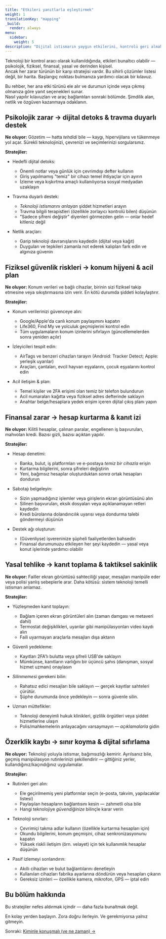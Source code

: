 ```yaml
---
title: "Etkileri yanıtlarla eşleştirmek"
weight: 1
translationKey: "mapping"
_build:
  render: always
menu:
  sidebar:
    weight: 5
description: "Dijital istismarın yaygın etkilerini, kontrolü geri almak için gerçekçi stratejilerle eşleştirin."
---
```


Teknoloji bir kontrol aracı olarak kullanıldığında, etkileri bunaltıcı olabilir — psikolojik, fiziksel, finansal, yasal ve derinden kişisel.  
Ancak her zarar türünün bir karşı stratejisi vardır. Bu sihirli çözümler listesi değil, bir harita. Başlangıç noktası bulmanıza yardımcı olacak bir kılavuz.

Bu rehber, her ana etki türünü ele alır ve durumun içinde veya çıkmış olmanıza göre yanıt seçenekleri sunar.  
Nasıl yapılır kılavuzları ve araç bağlantıları sonraki bölümde. Şimdilik alan, netlik ve özgüven kazanmaya odaklanın.

## Psikolojik zarar → dijital detoks & travma duyarlı destek

**Ne oluyor:** Gözetim — hatta *tehdidi* bile — kaygı, hipervijilans ve tükenmeye yol açar. Sürekli teknolojinizi, çevrenizi ve seçimlerinizi sorgularsınız.

**Stratejiler:**

- Hedefli dijital detoks:
  - Önemli notlar veya günlük için çevrimdışı defter kullanın  
  - Giriş yapılmamış "temiz" bir cihazı temel ihtiyaçlar için ayırın  
  - İzleme veya kışkırtma amaçlı kullanılıyorsa sosyal medyadan uzaklaşın  

- Travma duyarlı destek:
  - *Teknoloji istismarını anlayan* şiddet hizmetleri arayın  
  - Travma bilgili terapistleri (özellikle zorlayıcı kontrolü bilen) düşünün  
  - "Sadece şifreni değiştir" diyenleri görmezden gelin — onlar hedef kitleniz değil  

- Netlik araçları:
  - Garip teknoloji davranışlarını kaydedin (dijital veya kağıt)  
  - Duyguları ve tepkileri zamanla not ederek kalıpları fark edin ve algınıza güvenin  

## Fiziksel güvenlik riskleri → konum hijyeni & acil plan

**Ne oluyor:** Konum verileri ve bağlı cihazlar, birinin sizi fiziksel takip etmesine veya sıkıştırmasına izin verir. En kötü durumda şiddeti kolaylaştırır.

**Stratejiler:**

- Konum verilerinizi güvenceye alın:
  - Google/Apple'da canlı konum paylaşımını kapatın  
  - Life360, Find My ve yolculuk geçmişlerini kontrol edin  
  - Tüm uygulamaların konum izinlerini sıfırlayın (güncellemelerden sonra yeniden açılır)  

- İzleyicileri tespit edin:
  - AirTags ve benzeri cihazları tarayın (Android: Tracker Detect; Apple: yerleşik uyarılar)  
  - Araçları, çantaları, evcil hayvan eşyalarını, çocuk eşyalarını kontrol edin  

- Acil iletişim & plan:
  - Temel kişiler ve 2FA erişimi olan temiz bir telefon bulundurun  
  - Acil numaraları kağıtta veya fiziksel adres defterinde saklayın  
  - Anahtar belge/hesaplara yedek erişim içeren dijital çıkış planı yapın  

## Finansal zarar → hesap kurtarma & kanıt izi

**Ne oluyor:** Kilitli hesaplar, çalınan paralar, engellenen iş başvuruları, mahvolan kredi. Bazısı gizli, bazısı açıktan yapılır.

**Stratejiler:**

- Hesap denetimi:
  - Banka, bulut, iş platformları ve e-postaya *temiz bir cihazla* erişin  
  - Kurtarma bilgilerini, sonra şifreleri değiştirin  
  - Yeni, bağımsız hesaplar oluşturduktan *sonra* ortak hesapları dondurun  

- Sabotajı belgeleyin:
  - Sizin yapmadığınız işlemler veya girişlerin ekran görüntüsünü alın  
  - Silinen başvuruları, eksik dosyaları veya açıklanamayan retleri kaydedin  
  - Kredi bürolarına dolandırıcılık uyarısı veya dondurma talebi göndermeyi düşünün  

- Destek ağı oluşturun:
  - (Güvenliyse) işvereninize şüpheli faaliyetlerden bahsedin  
  - Finansal durumunuzu etkileyen her şeyi kaydedin — yasal veya konut işlerinde yardımcı olabilir  

## Yasal tehlike → kanıt toplama & taktiksel sakinlik

**Ne oluyor:** Failler ekran görüntüsü sahteciliği yapar, mesajları manipüle eder veya polisi yanlış sebeplerle arar. Daha kötüsü: sistem teknoloji temelli istismarı anlamaz.

**Stratejiler:**

- Yüzleşmeden kanıt toplayın:
  - Bağlam içeren ekran görüntüleri alın (zaman damgası ve metaveri dahil)  
  - Termostat değişiklikleri, uyarılar gibi manipülasyonları video kaydı alın  
  - Faili uyarmayan araçlarla mesajları dışa aktarın  

- Güvenli yedekleme:
  - Kayıtları 2FA'lı bulutta veya şifreli USB'de saklayın  
  - Mümkünse, kanıtların varlığını bir üçüncü şahıs (danışman, sosyal hizmet uzmanı) onaylasın  

- *Silinmemesi* gerekeni bilin:
  - Rahatsız edici mesajları bile saklayın — gerçek kayıtlar sahteleri çürütür.  
  - Şüphe durumunda önce yedekleyin — sonra güvenle silin.  

- Uzman müttefikler:
  - Teknoloji deneyimli hukuk klinikleri, gizlilik örgütleri veya şiddet hizmetlerine ulaşın  
  - Polis/mahkemelerin anlayacağını varsaymayın — *açıklamalarla* gidin  

## Özerklik kaybı → sınır koyma & dijital sıfırlama

**Ne oluyor:** Teknoloji yoluyla istismar, bağımsızlığı kemirir. Ayrılsanız bile, geçmiş manipülasyon rutinlerinizi şekillendirir — gittiğiniz yerler, kullandığınız/kaçındığınız uygulamalar.

**Stratejiler:**

- Rutinleri geri alın:
  - Ele geçirilmemiş yeni platformlar seçin (e-posta, takvim, yapılacaklar listesi)  
  - Paylaşılan hesapların bağlantısını kesin — zahmetli olsa bile  
  - Hangi teknolojiye *güvendiğinize* bilinçle karar verin  

- Teknoloji sınırları:
  - Çevrimiçi takma adlar kullanın (özellikle kurtarma hesapları için)  
  - Okundu bilgilerini, konum geçmişini, cihaz senkronizasyonunu kapatın  
  - Yüksek riskli iletişim (örn. velayet) için tek kullanımlık hesaplar düşünün  

- Pasif izlemeyi sonlandırın:
  - Akıllı cihazları ve bulut bağlantılarını denetleyin  
  - Kullanılan cihazları fabrika ayarlarına döndürün veya hesapları çıkarın  
  - Gereksiz izinleri — özellikle kamera, mikrofon, GPS — iptal edin  

## Bu bölüm hakkında

Bu stratejiler nefes aldırmak içindir — daha fazla bunaltmak değil.  

En kolay yerden başlayın. Zora doğru ilerleyin. Ve gerekmiyorsa yalnız gitmeyin.  

Sonraki: [Kiminle konuşmalı (ve ne zaman) →](/docs/take-back-power/who)
